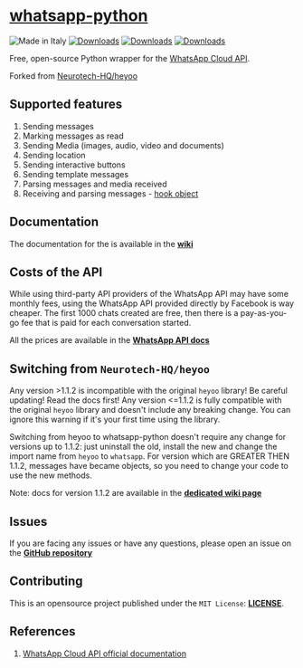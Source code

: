 # [whatsapp-python](https://pypi.org/project/whatsapp-python/)

![Made in Italy](https://img.shields.io/badge/made%20in-italy-008751.svg?style=flat-square)
[![Downloads](https://pepy.tech/badge/whatsapp-python)](https://pepy.tech/project/whatsapp-python)
[![Downloads](https://pepy.tech/badge/whatsapp-python/month)](https://pepy.tech/project/whatsapp-python)
[![Downloads](https://pepy.tech/badge/whatsapp-python/week)](https://pepy.tech/project/whatsapp-python)

Free, open-source Python wrapper for the [WhatsApp Cloud API](https://developers.facebook.com/docs/whatsapp/cloud-api).

Forked from [Neurotech-HQ/heyoo](https://github.com/Neurotech-HQ/heyoo)

## Supported features

1. Sending messages
2. Marking messages as read
3. Sending Media (images, audio, video and documents)
4. Sending location
5. Sending interactive buttons
6. Sending template messages
7. Parsing messages and media received
8. Receiving and parsing messages - [hook object](https://github.com/filipporomani/whatsapp/wiki/Hook()-object)

## Documentation

The documentation for the is available in the [**wiki**](https://github.com/filipporomani/whatsapp/wiki)

## Costs of the API

While using third-party API providers of the WhatsApp API may have some monthly fees, using the WhatsApp API provided directly by Facebook is way cheaper. 
The first 1000 chats created are free, then there is a pay-as-you-go fee that is paid for each conversation started.

All the prices are available in the [**WhatsApp API docs**](https://developers.facebook.com/docs/whatsapp/pricing)

## Switching from `Neurotech-HQ/heyoo`
Any version >1.1.2 is incompatible with the original `heyoo` library! Be careful updating! Read the docs first!
Any version <=1.1.2 is fully compatible with the original `heyoo` library and doesn't include any breaking change.
You can ignore this warning if it's your first time using the library.


Switching from heyoo to whatsapp-python doesn't require any change for versions up to 1.1.2: just uninstall the old, install the new and change the import name from `heyoo` to `whatsapp`.
For version which are GREATER THEN 1.1.2, messages have became objects, so you need to change your code to use the new methods.

Note: docs for version 1.1.2 are available in the [**dedicated wiki page**](https://github.com/filipporomani/whatsapp/wiki/v1.1.2)




## Issues

If you are facing any issues or have any questions, please open an issue on the [**GitHub repository**](https://github.com/filipporomani/whatsapp/issues)

## Contributing

This is an opensource project published under the ```MIT License```: [**LICENSE**](LICENSE).

## References

1. [WhatsApp Cloud API official documentation](https://developers.facebook.com/docs/whatsapp/cloud-api/)
